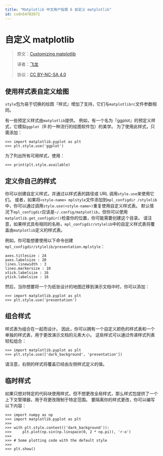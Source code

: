 ```yaml
---
title: "Matplotlib 中文用户指南 6 自定义 matplotlib"
id: csdn54782671
---
```


# 自定义 matplotlib

> 原文：[Customizing matplotlib](http://matplotlib.org/users/customizing.html)
> 
> 译者：[飞龙](https://github.com/)
> 
> 协议：[CC BY-NC-SA 4.0](http://creativecommons.org/licenses/by-nc-sa/4.0/)

## 使用样式表自定义绘图

`style`包为易于切换的绘图『样式』增加了支持，它们与`matplotlibrc`文件参数相同。

有一些预定义样式由`matplotlib`提供。 例如，有一个名为『ggplot』的预定义样式，它模拟`ggplot`（R 的一种流行的绘图软件包）的美学。 为了使用此样式，只需添加：

```
>>> import matplotlib.pyplot as plt
>>> plt.style.use('ggplot')
```

为了列出所有可用样式，使用：

```
>>> print(plt.style.available)
```

## 定义你自己的样式

你可以创建自定义样式，并通过以样式表的路径或 URL 调用`style.use`来使用它们。 或者，如果将`<style-name> mplstyle`文件添加到`mpl_configdir /stylelib`中，你可以通过调用`style.use(<style-name>)`重复使用自定义样式表。 默认情况下`mpl_configdir`应该是`~/.config/matplotlib`，但你可以使用`matplotlib.get_configdir()`检查你的位置，你可能需要创建这个目录。 请注意，如果样式具有相同的名称，`mpl_configdir/stylelib`中的自定义样式表将覆盖由`matplotlib`定义的样式表。

例如，你可能想要使用以下命令创建`mpl_configdir/stylelib/presentation.mplstyle`：

```
axes.titlesize : 24
axes.labelsize : 20
lines.linewidth : 3
lines.markersize : 10
xtick.labelsize : 16
ytick.labelsize : 16
```

然后，当你想要将一个为纸张设计的地图迁移到演示文档中时，你可以添加：

```
>>> import matplotlib.pyplot as plt
>>> plt.style.use('presentation')
```

## 组合样式

样式表为组合在一起而设计。 因此，你可以拥有一个自定义颜色的样式表和一个单独的样式表，用于更改演示文档的元素大小。 这些样式可以通过传递样式列表轻松组合：

```
>>> import matplotlib.pyplot as plt
>>> plt.style.use(['dark_background', 'presentation'])
```

请注意，右侧的样式将覆盖已经由左侧样式定义的值。

## 临时样式

如果只想对特定的代码块使用样式，但不想更改全局样式，那么样式包提供了一个上下文管理器，用于将更改限制于特定范围。 要隔离你的样式更改，你可以编写以下内容：

```
>>> import numpy as np
>>> import matplotlib.pyplot as plt
>>>
>>> with plt.style.context(('dark_background')):
>>>     plt.plot(np.sin(np.linspace(0, 2 * np.pi)), 'r-o')
>>>
>>> # Some plotting code with the default style
>>>
>>> plt.show()
```